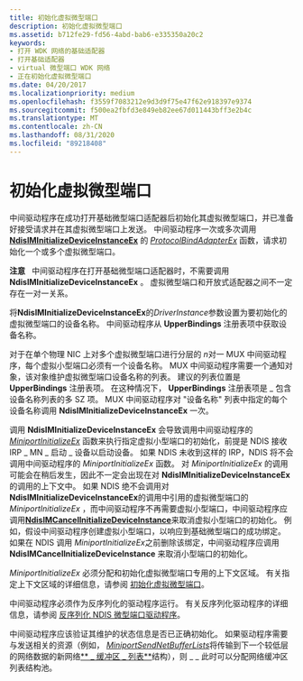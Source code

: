 ```yaml
---
title: 初始化虚拟微型端口
description: 初始化虚拟微型端口
ms.assetid: b712fe29-fd56-4abd-bab6-e335350a20c2
keywords:
- 打开 WDK 网络的基础适配器
- 打开基础适配器
- virtual 微型端口 WDK 网络
- 正在初始化虚拟微型端口
ms.date: 04/20/2017
ms.localizationpriority: medium
ms.openlocfilehash: f3559f7083212e9d3d9f75e47f62e918397e9374
ms.sourcegitcommit: f500ea2fbfd3e849eb82ee67d011443bff3e2b4c
ms.translationtype: MT
ms.contentlocale: zh-CN
ms.lasthandoff: 08/31/2020
ms.locfileid: "89218408"
---
```

# <a name="initializing-virtual-miniports"></a>初始化虚拟微型端口





中间驱动程序在成功打开基础微型端口适配器后初始化其虚拟微型端口，并已准备好接受请求并在其虚拟微型端口上发送。 中间驱动程序一次或多次调用 [**NdisIMInitializeDeviceInstanceEx**](/windows-hardware/drivers/ddi/ndis/nf-ndis-ndisiminitializedeviceinstanceex) 的 [*ProtocolBindAdapterEx*](/windows-hardware/drivers/ddi/ndis/nc-ndis-protocol_bind_adapter_ex) 函数，请求初始化一个或多个虚拟微型端口。

**注意**   中间驱动程序在打开基础微型端口适配器时，不需要调用**NdisIMInitializeDeviceInstanceEx** 。 虚拟微型端口和开放式适配器之间不一定存在一对一关系。

 

将**NdisIMInitializeDeviceInstanceEx**的*DriverInstance*参数设置为要初始化的虚拟微型端口的设备名称。 中间驱动程序从 **UpperBindings** 注册表项中获取设备名称。

对于在单个物理 NIC 上对多个虚拟微型端口进行分层的 *n*对一 MUX 中间驱动程序，每个虚拟小型端口必须有一个设备名称。 MUX 中间驱动程序需要一个通知对象，该对象维护虚拟微型端口设备名称的列表。 建议的列表位置是 **UpperBindings** 注册表项。 在这种情况下， **UpperBindings** 注册表项是 \_ 包含设备名称列表的多 SZ 项。 MUX 中间驱动程序对 "设备名称" 列表中指定的每个设备名称调用 **NdisIMInitializeDeviceInstanceEx** 一次。

调用 **NdisIMInitializeDeviceInstanceEx** 会导致调用中间驱动程序的 [*MiniportInitializeEx*](/windows-hardware/drivers/ddi/ndis/nc-ndis-miniport_initialize) 函数来执行指定虚拟小型端口的初始化，前提是 NDIS 接收 IRP \_ MN \_ 启动 \_ 设备以启动设备。 如果 NDIS 未收到这样的 IRP，NDIS 将不会调用中间驱动程序的 *MiniportInitializeEx* 函数。 对 *MiniportInitializeEx* 的调用可能会在稍后发生，因此不一定会出现在对 **NdisIMInitializeDeviceInstanceEx**的调用的上下文中。 如果 NDIS 绝不会调用对**NdisIMInitializeDeviceInstanceEx**的调用中引用的虚拟微型端口的*MiniportInitializeEx* ，而中间驱动程序不再需要虚拟小型端口，中间驱动程序应调用[**NdisIMCancelInitializeDeviceInstance**](/windows-hardware/drivers/ddi/ndis/nf-ndis-ndisimcancelinitializedeviceinstance)来取消虚拟小型端口的初始化。 例如，假设中间驱动程序创建虚拟小型端口，以响应到基础微型端口的成功绑定。 如果在 NDIS 调用 *MiniportInitializeEx*之前删除该绑定，中间驱动程序应调用 **NdisIMCancelInitializeDeviceInstance** 来取消小型端口的初始化。

*MiniportInitializeEx* 必须分配和初始化虚拟微型端口专用的上下文区域。 有关指定上下文区域的详细信息，请参阅 [初始化虚拟微型端口](initializing-a-virtual-miniport.md)。

中间驱动程序必须作为反序列化的驱动程序运行。 有关反序列化驱动程序的详细信息，请参阅 [反序列化 NDIS 微型端口驱动程序](deserialized-ndis-miniport-drivers.md)。

中间驱动程序应该验证其维护的状态信息是否已正确初始化。 如果驱动程序需要与发送相关的资源（例如， [*MiniportSendNetBufferLists*](/windows-hardware/drivers/ddi/ndis/nc-ndis-miniport_send_net_buffer_lists)将传输到下一个较低层的网络数据的新网络[** \_ 缓冲区 \_ 列表**](/windows-hardware/drivers/ddi/ndis/ns-ndis-_net_buffer_list)结构），则 \_ \_ 此时可以分配网络缓冲区列表结构池。

 

